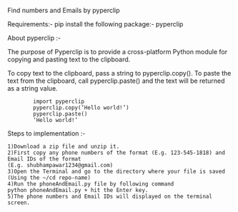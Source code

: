 Find numbers and Emails by pyperclip

Requirements:-
pip install the following package:-
pyperclip

About pyperclip :-

The purpose of Pyperclip is to provide a cross-platform Python module for copying and pasting text to the clipboard.

To copy text to the clipboard, pass a string to pyperclip.copy(). To paste the text from the clipboard, call pyperclip.paste() and the text will be returned as a string value.

            import pyperclip
            pyperclip.copy(‘Hello world!’)
            pyperclip.paste()
            ‘Hello world!’

Steps to implementation :-

    1)Download a zip file and unzip it.
    2)First copy any phone numbers of the format (E.g. 123-545-1818) and Email IDs of the format 
    (E.g. shubhampawar1234@gmail.com)
    3)Open the Terminal and go to the directory where your file is saved (Using the ~/cd repo-name)
    4)Run the phoneAndEmail.py file by following command
    python phoneAndEmail.py + hit the Enter key.
    5)The phone numbers and Email IDs will displayed on the terminal screen.
